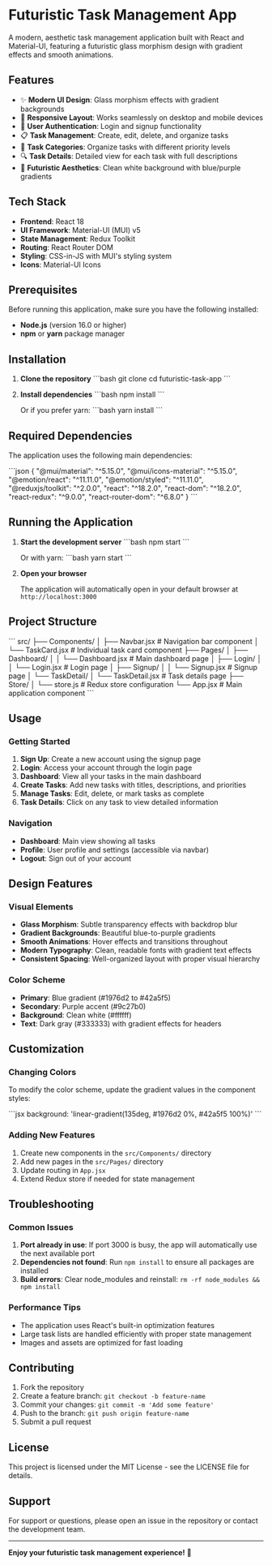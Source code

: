 # Futuristic Task Management App

A modern, aesthetic task management application built with React and Material-UI, featuring a futuristic glass morphism design with gradient effects and smooth animations.

## Features

- ✨ **Modern UI Design**: Glass morphism effects with gradient backgrounds
- 📱 **Responsive Layout**: Works seamlessly on desktop and mobile devices
- 🔐 **User Authentication**: Login and signup functionality
- 📋 **Task Management**: Create, edit, delete, and organize tasks
- 🎯 **Task Categories**: Organize tasks with different priority levels
- 🔍 **Task Details**: Detailed view for each task with full descriptions
- 🎨 **Futuristic Aesthetics**: Clean white background with blue/purple gradients

## Tech Stack

- **Frontend**: React 18
- **UI Framework**: Material-UI (MUI) v5
- **State Management**: Redux Toolkit
- **Routing**: React Router DOM
- **Styling**: CSS-in-JS with MUI's styling system
- **Icons**: Material-UI Icons

## Prerequisites

Before running this application, make sure you have the following installed:

- **Node.js** (version 16.0 or higher)
- **npm** or **yarn** package manager

## Installation

1. **Clone the repository**
   \`\`\`bash
   git clone <repository-url>
   cd futuristic-task-app
   \`\`\`

2. **Install dependencies**
   \`\`\`bash
   npm install
   \`\`\`

   Or if you prefer yarn:
   \`\`\`bash
   yarn install
   \`\`\`

## Required Dependencies

The application uses the following main dependencies:

\`\`\`json
{
  "@mui/material": "^5.15.0",
  "@mui/icons-material": "^5.15.0",
  "@emotion/react": "^11.11.0",
  "@emotion/styled": "^11.11.0",
  "@reduxjs/toolkit": "^2.0.0",
  "react": "^18.2.0",
  "react-dom": "^18.2.0",
  "react-redux": "^9.0.0",
  "react-router-dom": "^6.8.0"
}
\`\`\`

## Running the Application

1. **Start the development server**
   \`\`\`bash
   npm start
   \`\`\`

   Or with yarn:
   \`\`\`bash
   yarn start
   \`\`\`

2. **Open your browser**

   The application will automatically open in your default browser at `http://localhost:3000`

## Project Structure

\`\`\`
src/
├── Components/
│   ├── Navbar.jsx          # Navigation bar component
│   └── TaskCard.jsx        # Individual task card component
├── Pages/
│   ├── Dashboard/
│   │   └── Dashboard.jsx   # Main dashboard page
│   ├── Login/
│   │   └── Login.jsx       # Login page
│   ├── Signup/
│   │   └── Signup.jsx      # Signup page
│   └── TaskDetail/
│       └── TaskDetail.jsx  # Task details page
├── Store/
│   └── store.js           # Redux store configuration
└── App.jsx                # Main application component
\`\`\`

## Usage

### Getting Started

1. **Sign Up**: Create a new account using the signup page
2. **Login**: Access your account through the login page
3. **Dashboard**: View all your tasks in the main dashboard
4. **Create Tasks**: Add new tasks with titles, descriptions, and priorities
5. **Manage Tasks**: Edit, delete, or mark tasks as complete
6. **Task Details**: Click on any task to view detailed information

### Navigation

- **Dashboard**: Main view showing all tasks
- **Profile**: User profile and settings (accessible via navbar)
- **Logout**: Sign out of your account

## Design Features

### Visual Elements

- **Glass Morphism**: Subtle transparency effects with backdrop blur
- **Gradient Backgrounds**: Beautiful blue-to-purple gradients
- **Smooth Animations**: Hover effects and transitions throughout
- **Modern Typography**: Clean, readable fonts with gradient text effects
- **Consistent Spacing**: Well-organized layout with proper visual hierarchy

### Color Scheme

- **Primary**: Blue gradient (#1976d2 to #42a5f5)
- **Secondary**: Purple accent (#9c27b0)
- **Background**: Clean white (#ffffff)
- **Text**: Dark gray (#333333) with gradient effects for headers

## Customization

### Changing Colors

To modify the color scheme, update the gradient values in the component styles:

\`\`\`jsx
background: 'linear-gradient(135deg, #1976d2 0%, #42a5f5 100%)'
\`\`\`

### Adding New Features

1. Create new components in the `src/Components/` directory
2. Add new pages in the `src/Pages/` directory
3. Update routing in `App.jsx`
4. Extend Redux store if needed for state management

## Troubleshooting

### Common Issues

1. **Port already in use**: If port 3000 is busy, the app will automatically use the next available port
2. **Dependencies not found**: Run `npm install` to ensure all packages are installed
3. **Build errors**: Clear node_modules and reinstall: `rm -rf node_modules && npm install`

### Performance Tips

- The application uses React's built-in optimization features
- Large task lists are handled efficiently with proper state management
- Images and assets are optimized for fast loading

## Contributing

1. Fork the repository
2. Create a feature branch: `git checkout -b feature-name`
3. Commit your changes: `git commit -m 'Add some feature'`
4. Push to the branch: `git push origin feature-name`
5. Submit a pull request

## License

This project is licensed under the MIT License - see the LICENSE file for details.

## Support

For support or questions, please open an issue in the repository or contact the development team.

---

**Enjoy your futuristic task management experience!** 🚀
